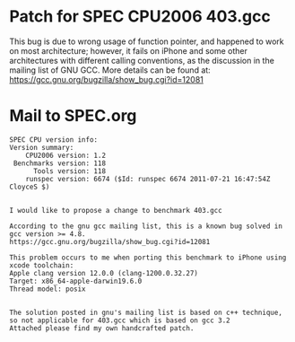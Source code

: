 # Patch for SPEC CPU2006 403.gcc
This bug is due to wrong usage of function pointer, and happened to work on most architecture; however, it fails on iPhone and some other architectures with different calling conventions, as the discussion in the mailing list of GNU GCC. More details can be found at: https://gcc.gnu.org/bugzilla/show_bug.cgi?id=12081



# Mail to SPEC.org
```
SPEC CPU version info:
Version summary:
    CPU2006 version: 1.2
 Benchmarks version: 118
      Tools version: 118
    runspec version: 6674 ($Id: runspec 6674 2011-07-21 16:47:54Z CloyceS $)


I would like to propose a change to benchmark 403.gcc

According to the gnu gcc mailing list, this is a known bug solved in gcc version >= 4.8.
https://gcc.gnu.org/bugzilla/show_bug.cgi?id=12081

This problem occurs to me when porting this benchmark to iPhone using xcode toolchain:
Apple clang version 12.0.0 (clang-1200.0.32.27)
Target: x86_64-apple-darwin19.6.0
Thread model: posix


The solution posted in gnu's mailing list is based on c++ technique, so not applicable for 403.gcc which is based on gcc 3.2
Attached please find my own handcrafted patch.
```
